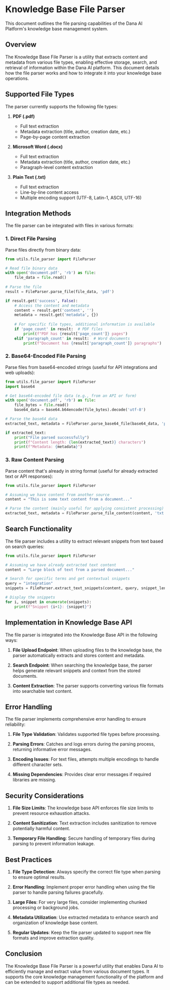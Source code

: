 # Knowledge Base File Parser

This document outlines the file parsing capabilities of the Dana AI Platform's knowledge base management system.

## Overview

The Knowledge Base File Parser is a utility that extracts content and metadata from various file types, enabling effective storage, search, and retrieval of information within the Dana AI platform. This document details how the file parser works and how to integrate it into your knowledge base operations.

## Supported File Types

The parser currently supports the following file types:

1. **PDF (.pdf)**
   - Full text extraction
   - Metadata extraction (title, author, creation date, etc.)
   - Page-by-page content extraction

2. **Microsoft Word (.docx)**
   - Full text extraction
   - Metadata extraction (title, author, creation date, etc.)
   - Paragraph-level content extraction

3. **Plain Text (.txt)**
   - Full text extraction
   - Line-by-line content access
   - Multiple encoding support (UTF-8, Latin-1, ASCII, UTF-16)

## Integration Methods

The file parser can be integrated with files in various formats:

### 1. Direct File Parsing

Parse files directly from binary data:

```python
from utils.file_parser import FileParser

# Read file binary data
with open('document.pdf', 'rb') as file:
    file_data = file.read()
    
# Parse the file
result = FileParser.parse_file(file_data, 'pdf')

if result.get('success', False):
    # Access the content and metadata
    content = result.get('content', '')
    metadata = result.get('metadata', {})
    
    # For specific file types, additional information is available
    if 'page_count' in result:  # PDF files
        print(f"PDF has {result['page_count']} pages")
    elif 'paragraph_count' in result:  # Word documents
        print(f"Document has {result['paragraph_count']} paragraphs")
```

### 2. Base64-Encoded File Parsing

Parse files from base64-encoded strings (useful for API integrations and web uploads):

```python
from utils.file_parser import FileParser
import base64

# Get base64-encoded file data (e.g., from an API or form)
with open('document.pdf', 'rb') as file:
    file_bytes = file.read()
    base64_data = base64.b64encode(file_bytes).decode('utf-8')

# Parse the base64 data
extracted_text, metadata = FileParser.parse_base64_file(base64_data, 'pdf')

if extracted_text:
    print("File parsed successfully")
    print(f"Content length: {len(extracted_text)} characters")
    print(f"Metadata: {metadata}")
```

### 3. Raw Content Parsing

Parse content that's already in string format (useful for already extracted text or API responses):

```python
from utils.file_parser import FileParser

# Assuming we have content from another source
content = "This is some text content from a document..."

# Parse the content (mainly useful for applying consistent processing)
extracted_text, metadata = FileParser.parse_file_content(content, 'txt')
```

## Search Functionality

The file parser includes a utility to extract relevant snippets from text based on search queries:

```python
from utils.file_parser import FileParser

# Assuming we have already extracted text content
content = "Large block of text from a parsed document..."

# Search for specific terms and get contextual snippets
query = "integration"
snippets = FileParser.extract_text_snippets(content, query, snippet_length=200)

# Display the snippets
for i, snippet in enumerate(snippets):
    print(f"Snippet {i+1}: {snippet}")
```

## Implementation in Knowledge Base API

The file parser is integrated into the Knowledge Base API in the following ways:

1. **File Upload Endpoint**: When uploading files to the knowledge base, the parser automatically extracts and stores content and metadata.

2. **Search Endpoint**: When searching the knowledge base, the parser helps generate relevant snippets and context from the stored documents.

3. **Content Extraction**: The parser supports converting various file formats into searchable text content.

## Error Handling

The file parser implements comprehensive error handling to ensure reliability:

1. **File Type Validation**: Validates supported file types before processing.

2. **Parsing Errors**: Catches and logs errors during the parsing process, returning informative error messages.

3. **Encoding Issues**: For text files, attempts multiple encodings to handle different character sets.

4. **Missing Dependencies**: Provides clear error messages if required libraries are missing.

## Security Considerations

1. **File Size Limits**: The knowledge base API enforces file size limits to prevent resource exhaustion attacks.

2. **Content Sanitization**: Text extraction includes sanitization to remove potentially harmful content.

3. **Temporary File Handling**: Secure handling of temporary files during parsing to prevent information leakage.

## Best Practices

1. **File Type Detection**: Always specify the correct file type when parsing to ensure optimal results.

2. **Error Handling**: Implement proper error handling when using the file parser to handle parsing failures gracefully.

3. **Large Files**: For very large files, consider implementing chunked processing or background jobs.

4. **Metadata Utilization**: Use extracted metadata to enhance search and organization of knowledge base content.

5. **Regular Updates**: Keep the file parser updated to support new file formats and improve extraction quality.

## Conclusion

The Knowledge Base File Parser is a powerful utility that enables Dana AI to efficiently manage and extract value from various document types. It supports the core knowledge management functionality of the platform and can be extended to support additional file types as needed.